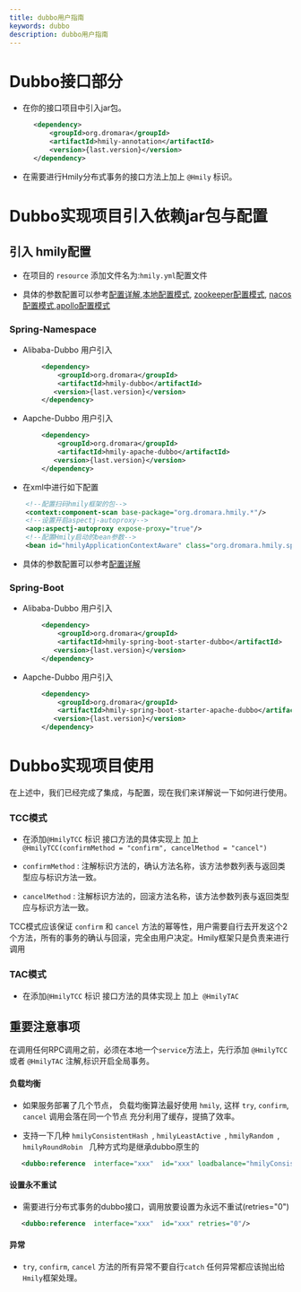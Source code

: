 ```yaml
---
title: dubbo用户指南
keywords: dubbo
description: dubbo用户指南
---
```


# Dubbo接口部分

*  在你的接口项目中引入jar包。

```xml
      <dependency>
          <groupId>org.dromara</groupId>
          <artifactId>hmily-annotation</artifactId>
          <version>{last.version}</version>
      </dependency>
```

* 在需要进行Hmily分布式事务的接口方法上加上 `@Hmily` 标识。


# Dubbo实现项目引入依赖jar包与配置

## 引入 hmily配置

  * 在项目的 `resource` 添加文件名为:`hmily.yml`配置文件
  
  * 具体的参数配置可以参考[配置详解](config.md),[本地配置模式](config-local.md), [zookeeper配置模式](config-zookeeper.md), [nacos配置模式](config-nacos.md),[apollo配置模式](config-apollo.md)

### Spring-Namespace

* Alibaba-Dubbo 用户引入

```xml
        <dependency>
            <groupId>org.dromara</groupId>
            <artifactId>hmily-dubbo</artifactId>
           <version>{last.version}</version>
        </dependency>
```

* Aapche-Dubbo 用户引入

```xml
        <dependency>
            <groupId>org.dromara</groupId>
            <artifactId>hmily-apache-dubbo</artifactId>
           <version>{last.version}</version>
        </dependency>
```

* 在xml中进行如下配置

```xml
    <!--配置扫码hmily框架的包-->
    <context:component-scan base-package="org.dromara.hmily.*"/>
    <!--设置开启aspectj-autoproxy-->
    <aop:aspectj-autoproxy expose-proxy="true"/>
    <!--配置Hmily启动的bean参数-->
    <bean id="hmilyApplicationContextAware" class="org.dromara.hmily.spring.HmilyApplicationContextAware"/>

```

* 具体的参数配置可以参考[配置详解](config.md)

### Spring-Boot

* Alibaba-Dubbo 用户引入

```xml
        <dependency>
            <groupId>org.dromara</groupId>
            <artifactId>hmily-spring-boot-starter-dubbo</artifactId>
           <version>{last.version}</version>
        </dependency>
```

* Aapche-Dubbo 用户引入

```xml
        <dependency>
            <groupId>org.dromara</groupId>
            <artifactId>hmily-spring-boot-starter-apache-dubbo</artifactId>
           <version>{last.version}</version>
        </dependency>
```

# Dubbo实现项目使用

在上述中，我们已经完成了集成，与配置，现在我们来详解说一下如何进行使用。

### TCC模式

 * 在添加`@HmilyTCC` 标识 接口方法的具体实现上 加上` @HmilyTCC(confirmMethod = "confirm", cancelMethod = "cancel")`

 * `confirmMethod` : 注解标识方法的，确认方法名称，该方法参数列表与返回类型应与标识方法一致。

 * `cancelMethod` :  注解标识方法的，回滚方法名称，该方法参数列表与返回类型应与标识方法一致。
 
TCC模式应该保证 `confirm` 和 `cancel` 方法的幂等性，用户需要自行去开发这个2个方法，所有的事务的确认与回滚，完全由用户决定。Hmily框架只是负责来进行调用
 
### TAC模式 

  *  在添加`@HmilyTCC` 标识 接口方法的具体实现上 加上` @HmilyTAC`
  
## 重要注意事项

  在调用任何RPC调用之前，必须在本地一个`service`方法上，先行添加 `@HmilyTCC` 或者 `@HmilyTAC` 注解,标识开启全局事务。

#### 负载均衡

  * 如果服务部署了几个节点， 负载均衡算法最好使用 `hmily`, 这样 `try`, `confirm`, `cancel` 调用会落在同一个节点
    充分利用了缓存，提搞了效率。
    
  * 支持一下几种 `hmilyConsistentHash `, `hmilyLeastActive `,  `hmilyRandom `, `hmilyRoundRobin ` 几种方式均是继承dubbo原生的
    
```xml
   <dubbo:reference  interface="xxx"  id="xxx" loadbalance="hmilyConsistentHash"/>           
```      
    
#### 设置永不重试
    
  * 需要进行分布式事务的dubbo接口，调用放要设置为永远不重试(retries="0")

```xml
   <dubbo:reference  interface="xxx"  id="xxx" retries="0"/>           
```  

#### 异常
  
  * `try`, `confirm`, `cancel` 方法的所有异常不要自行`catch` 任何异常都应该抛出给 `Hmily`框架处理。
